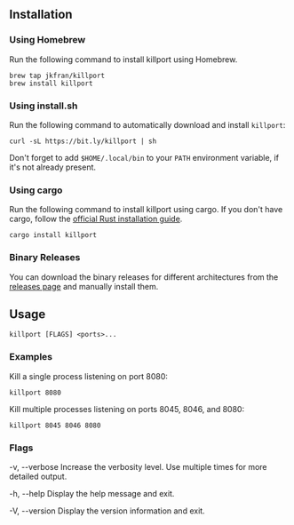 ## Installation

### Using Homebrew

Run the following command to install killport using Homebrew.

```
brew tap jkfran/killport
brew install killport
```

### Using install.sh

Run the following command to automatically download and install `killport`:

```
curl -sL https://bit.ly/killport | sh
```

Don't forget to add `$HOME/.local/bin` to your `PATH` environment variable, if it's not already present.

### Using cargo

Run the following command to install killport using cargo. If you don't have cargo, follow the [official Rust installation guide](https://www.rust-lang.org/tools/install).

```
cargo install killport
```

### Binary Releases

You can download the binary releases for different architectures from the [releases page](https://github.com/jkfran/killport/releases) and manually install them.

## Usage

```
killport [FLAGS] <ports>...
```

### Examples

Kill a single process listening on port 8080:

```
killport 8080
```

Kill multiple processes listening on ports 8045, 8046, and 8080:

```
killport 8045 8046 8080
```

### Flags

-v, --verbose Increase the verbosity level. Use multiple times for more detailed output.

-h, --help Display the help message and exit.

-V, --version Display the version information and exit.